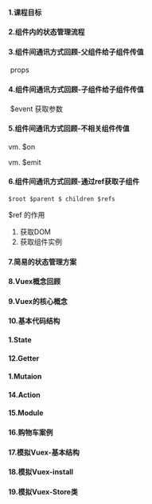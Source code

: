 #### 1.课程目标

#### 2.组件内的状态管理流程

#### 3.组件间通讯方式回顾-父组件给子组件传值

​	props

#### 4.组件间通讯方式回顾-子组件给子组件传值

​	$event 获取参数

#### 5.组件间通讯方式回顾-不相关组件传值

vm. $on

vm. $emit

#### 6.组件间通讯方式回顾-通过ref获取子组件

`$root $parent $ children $refs`

$ref 的作用

1. 获取DOM
2. 获取组件实例

#### 7.简易的状态管理方案

#### 8.Vuex概念回顾

#### 9.Vuex的核心概念

#### 10.基本代码结构

#### 1.State

#### 12.Getter

#### 1.Mutaion

#### 14.Action

#### 15.Module

#### 16.购物车案例

#### 17.模拟Vuex-基本结构

#### 18.模拟Vuex-install

#### 19.模拟Vuex-Store类





